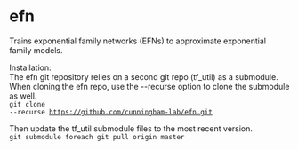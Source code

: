 # efn
Trains exponential family networks (EFNs) to approximate exponential family models.

Installation: <br/>
The efn git repository relies on a second git repo (tf_util) as a submodule.  When
cloning the efn repo, use the --recurse option to clone the submodule as well. </br>
<code>git clone --recurse https://github.com/cunningham-lab/efn.git </code>

Then update the tf_util submodule files to the most recent version. </br>
<code>git submodule foreach git pull origin master </code>
